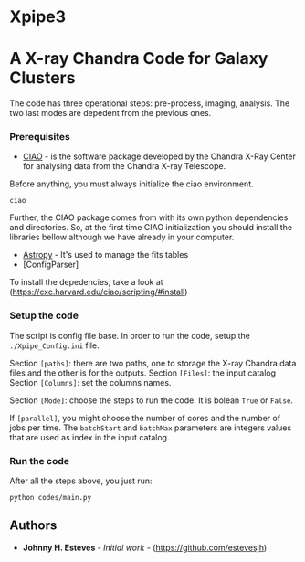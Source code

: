 # Xpipe3
# A X-ray Chandra Code for Galaxy Clusters

The code has three operational steps: pre-process, imaging, analysis. The two last modes are depedent from the previous ones.

### Prerequisites

* [CIAO](http://cxc.harvard.edu/ciao/download/) - is the software package developed by the Chandra X-Ray Center for analysing data from the Chandra X-ray Telescope.

Before anything, you must always initialize the ciao environment. 
```
ciao
```
Further, the CIAO package comes from with its own python dependencies and directories. So, at the first time CIAO initialization you should install the libraries bellow although we have already in your computer.


* [Astropy](https://www.astropy.org) - It's used to manage the fits tables
* [ConfigParser] 

To install the depedencies, take a look at (https://cxc.harvard.edu/ciao/scripting/#install)

### Setup the code

The script is config file base. In order to run the code, setup the `./Xpipe_Config.ini` file. 

Section `[paths]`: there are two paths, one to storage the X-ray Chandra data files and the other is for the outputs. 
Section `[Files]`: the input catalog
Section `[Columns]`: set the columns names.

Section `[Mode]`: choose the steps to run the code. It is bolean `True` or `False`.

If `[parallel]`, you might choose the number of cores and the number of jobs per time. The `batchStart` and `batchMax` parameters are integers values that are used as index in the input catalog.

### Run the code
After all the steps above, you just run:

```
python codes/main.py
```

## Authors

* **Johnny H. Esteves**  - *Initial work* - (https://github.com/estevesjh)

